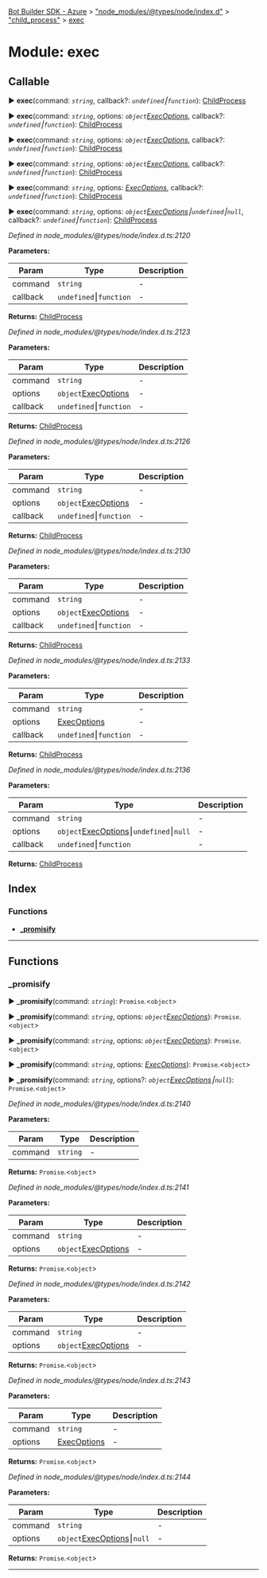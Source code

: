 [Bot Builder SDK - Azure](../README.md) > ["node_modules/@types/node/index.d"](../modules/_node_modules__types_node_index_d_.md) > ["child_process"](../modules/_node_modules__types_node_index_d_._child_process_.md) > [exec](../modules/_node_modules__types_node_index_d_._child_process_.exec.md)



# Module: exec

## Callable
► **exec**(command: *`string`*, callback?: *`undefined`⎮`function`*): [ChildProcess](../interfaces/_node_modules__types_node_index_d_._child_process_.childprocess.md)

► **exec**(command: *`string`*, options: *`object`[ExecOptions](../interfaces/_node_modules__types_node_index_d_._child_process_.execoptions.md)*, callback?: *`undefined`⎮`function`*): [ChildProcess](../interfaces/_node_modules__types_node_index_d_._child_process_.childprocess.md)

► **exec**(command: *`string`*, options: *`object`[ExecOptions](../interfaces/_node_modules__types_node_index_d_._child_process_.execoptions.md)*, callback?: *`undefined`⎮`function`*): [ChildProcess](../interfaces/_node_modules__types_node_index_d_._child_process_.childprocess.md)

► **exec**(command: *`string`*, options: *`object`[ExecOptions](../interfaces/_node_modules__types_node_index_d_._child_process_.execoptions.md)*, callback?: *`undefined`⎮`function`*): [ChildProcess](../interfaces/_node_modules__types_node_index_d_._child_process_.childprocess.md)

► **exec**(command: *`string`*, options: *[ExecOptions](../interfaces/_node_modules__types_node_index_d_._child_process_.execoptions.md)*, callback?: *`undefined`⎮`function`*): [ChildProcess](../interfaces/_node_modules__types_node_index_d_._child_process_.childprocess.md)

► **exec**(command: *`string`*, options: *`object`[ExecOptions](../interfaces/_node_modules__types_node_index_d_._child_process_.execoptions.md)⎮`undefined`⎮`null`*, callback?: *`undefined`⎮`function`*): [ChildProcess](../interfaces/_node_modules__types_node_index_d_._child_process_.childprocess.md)



*Defined in node_modules/@types/node/index.d.ts:2120*



**Parameters:**

| Param | Type | Description |
| ------ | ------ | ------ |
| command | `string`   |  - |
| callback | `undefined`⎮`function`   |  - |





**Returns:** [ChildProcess](../interfaces/_node_modules__types_node_index_d_._child_process_.childprocess.md)



*Defined in node_modules/@types/node/index.d.ts:2123*



**Parameters:**

| Param | Type | Description |
| ------ | ------ | ------ |
| command | `string`   |  - |
| options | `object`[ExecOptions](../interfaces/_node_modules__types_node_index_d_._child_process_.execoptions.md)   |  - |
| callback | `undefined`⎮`function`   |  - |





**Returns:** [ChildProcess](../interfaces/_node_modules__types_node_index_d_._child_process_.childprocess.md)



*Defined in node_modules/@types/node/index.d.ts:2126*



**Parameters:**

| Param | Type | Description |
| ------ | ------ | ------ |
| command | `string`   |  - |
| options | `object`[ExecOptions](../interfaces/_node_modules__types_node_index_d_._child_process_.execoptions.md)   |  - |
| callback | `undefined`⎮`function`   |  - |





**Returns:** [ChildProcess](../interfaces/_node_modules__types_node_index_d_._child_process_.childprocess.md)



*Defined in node_modules/@types/node/index.d.ts:2130*



**Parameters:**

| Param | Type | Description |
| ------ | ------ | ------ |
| command | `string`   |  - |
| options | `object`[ExecOptions](../interfaces/_node_modules__types_node_index_d_._child_process_.execoptions.md)   |  - |
| callback | `undefined`⎮`function`   |  - |





**Returns:** [ChildProcess](../interfaces/_node_modules__types_node_index_d_._child_process_.childprocess.md)



*Defined in node_modules/@types/node/index.d.ts:2133*



**Parameters:**

| Param | Type | Description |
| ------ | ------ | ------ |
| command | `string`   |  - |
| options | [ExecOptions](../interfaces/_node_modules__types_node_index_d_._child_process_.execoptions.md)   |  - |
| callback | `undefined`⎮`function`   |  - |





**Returns:** [ChildProcess](../interfaces/_node_modules__types_node_index_d_._child_process_.childprocess.md)



*Defined in node_modules/@types/node/index.d.ts:2136*



**Parameters:**

| Param | Type | Description |
| ------ | ------ | ------ |
| command | `string`   |  - |
| options | `object`[ExecOptions](../interfaces/_node_modules__types_node_index_d_._child_process_.execoptions.md)⎮`undefined`⎮`null`   |  - |
| callback | `undefined`⎮`function`   |  - |





**Returns:** [ChildProcess](../interfaces/_node_modules__types_node_index_d_._child_process_.childprocess.md)




## Index

### Functions

* [___promisify__](_node_modules__types_node_index_d_._child_process_.exec.md#___promisify__)



---
## Functions
<a id="___promisify__"></a>

###  ___promisify__

► **___promisify__**(command: *`string`*): `Promise`.<`object`>

► **___promisify__**(command: *`string`*, options: *`object`[ExecOptions](../interfaces/_node_modules__types_node_index_d_._child_process_.execoptions.md)*): `Promise`.<`object`>

► **___promisify__**(command: *`string`*, options: *`object`[ExecOptions](../interfaces/_node_modules__types_node_index_d_._child_process_.execoptions.md)*): `Promise`.<`object`>

► **___promisify__**(command: *`string`*, options: *[ExecOptions](../interfaces/_node_modules__types_node_index_d_._child_process_.execoptions.md)*): `Promise`.<`object`>

► **___promisify__**(command: *`string`*, options?: *`object`[ExecOptions](../interfaces/_node_modules__types_node_index_d_._child_process_.execoptions.md)⎮`null`*): `Promise`.<`object`>



*Defined in node_modules/@types/node/index.d.ts:2140*



**Parameters:**

| Param | Type | Description |
| ------ | ------ | ------ |
| command | `string`   |  - |





**Returns:** `Promise`.<`object`>



*Defined in node_modules/@types/node/index.d.ts:2141*



**Parameters:**

| Param | Type | Description |
| ------ | ------ | ------ |
| command | `string`   |  - |
| options | `object`[ExecOptions](../interfaces/_node_modules__types_node_index_d_._child_process_.execoptions.md)   |  - |





**Returns:** `Promise`.<`object`>



*Defined in node_modules/@types/node/index.d.ts:2142*



**Parameters:**

| Param | Type | Description |
| ------ | ------ | ------ |
| command | `string`   |  - |
| options | `object`[ExecOptions](../interfaces/_node_modules__types_node_index_d_._child_process_.execoptions.md)   |  - |





**Returns:** `Promise`.<`object`>



*Defined in node_modules/@types/node/index.d.ts:2143*



**Parameters:**

| Param | Type | Description |
| ------ | ------ | ------ |
| command | `string`   |  - |
| options | [ExecOptions](../interfaces/_node_modules__types_node_index_d_._child_process_.execoptions.md)   |  - |





**Returns:** `Promise`.<`object`>



*Defined in node_modules/@types/node/index.d.ts:2144*



**Parameters:**

| Param | Type | Description |
| ------ | ------ | ------ |
| command | `string`   |  - |
| options | `object`[ExecOptions](../interfaces/_node_modules__types_node_index_d_._child_process_.execoptions.md)⎮`null`   |  - |





**Returns:** `Promise`.<`object`>





___



